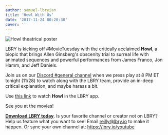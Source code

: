 ```yaml
---
author: samuel-lbryian
title: 'Howl With Us'
date: '2017-11-24 00:20:30'
cover: ''
---
```


![](https://spee.ch/5/Howl-theatrical-poster.jpg "Howl theatrical poster")

LBRY is kicking off #MovieTuesday with the critically acclaimed **Howl**, a biopic that brings Allen Ginsberg's obscenity trial to surreal life with animated sequences and powerful performances from James Franco, Jon Hamm, and Jeff Daniels.

Join us on our [Discord #general channel](http://chat.lbry.io) when we press play at 8 PM ET tonight (11/28) to watch along with the LBRY team, provide an in-deep critical explanation, and maybe harass a bit.

Use [this link](https://open.lbry.io/howl-lbry-movie-night) to watch **Howl** in the LBRY app.

See you at the movies!

[**Download LBRY today**](https://lbry.io/get). Is your favorite channel or creator not on LBRY? Help us feature what you want to see! Email [reilly@lbry.io](mailto:reilly@lbry.io) to make it happen. Or sync your own channel at: https://lbry.io/youtube
